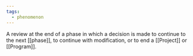 ```yaml
---
tags:
  - phenomenon
---
```

A review at the end of a phase in which a decision is made to continue to the next [[phase]], to continue with modification, or to end a [[Project]] or [[Program]].